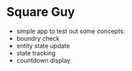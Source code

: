 # Square Guy

* simple app to test out some concepts:
* boundry check
* entity state update
* state tracking
* countdown display
